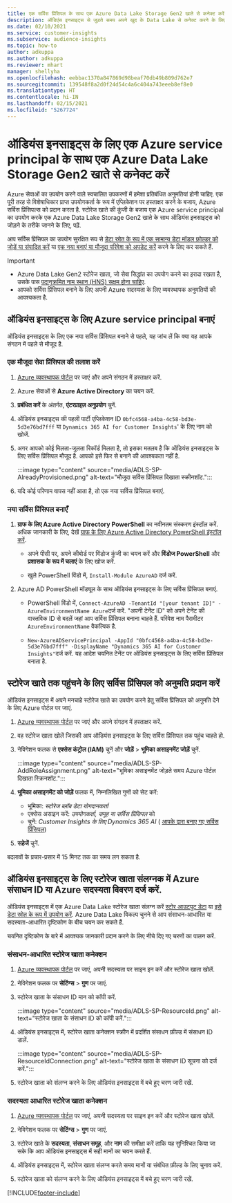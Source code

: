 ```yaml
---
title: एक सर्विस प्रिंसिपल के साथ एक Azure Data Lake Storage Gen2 खाते से कनेक्ट करें
description: ऑडिएंस इनसाइट्स से जुड़ते समय अपने खुद के Data Lake से कनेक्ट करने के लिए ऑडिएंस इनसाइट्स के लिए एक Azure service principal का उपयोग करें.
ms.date: 02/10/2021
ms.service: customer-insights
ms.subservice: audience-insights
ms.topic: how-to
author: adkuppa
ms.author: adkuppa
ms.reviewer: mhart
manager: shellyha
ms.openlocfilehash: eebbac1370a847869d98beaf70db49b809d762e7
ms.sourcegitcommit: 139548f8a2d0f24d54c4a6c404a743eeeb8ef8e0
ms.translationtype: HT
ms.contentlocale: hi-IN
ms.lasthandoff: 02/15/2021
ms.locfileid: "5267724"
---
```

# <a name="connect-to-an-azure-data-lake-storage-gen2-account-with-an-azure-service-principal-for-audience-insights"></a>ऑडियंस इनसाइट्स के लिए एक Azure service principal के साथ एक Azure Data Lake Storage Gen2 खाते से कनेक्ट करें

Azure सेवाओं का उपयोग करने वाले स्वचालित उपकरणों में हमेशा प्रतिबंधित अनुमतियां होनी चाहिए. एक पूरी तरह से विशेषाधिकार प्राप्त उपयोगकर्ता के रूप में एप्लिकेशन पर हस्ताक्षर करने के बजाय, Azure सर्विस प्रिंसिपल्स को प्रदान करता है. स्टोरेज खाते की कुंजी के बजाय एक Azure service principal का उपयोग करके एक Azure Data Lake Storage Gen2 खाते के साथ ऑडियंस इनसाइट्स को जोड़ने के तरीके जानने के लिए, पढ़ें. 

आप सर्विस प्रिंसिपल का उपयोग सुरक्षित रूप से [डेटा स्रोत के रूप में एक सामान्य डेटा मॉडल फ़ोल्डर को जोड़ें या संपादित करें](connect-common-data-model.md) या [एक नया बनाएं या मौजूदा परिवेश को अपडेट करें](manage-environments.md#create-an-environment-in-an-existing-organization) करने के लिए कर सकते हैं.

> [!IMPORTANT]
> - Azure Data Lake Gen2 स्टोरेज खाता, जो सेवा सिद्धांत का उपयोग करने का इरादा रखता है, उसके पास [पदानुक्रमित नाम स्थान (HNS) सक्षम होना चाहिए](https://docs.microsoft.com/azure/storage/blobs/data-lake-storage-namespace).
> - आपको सर्विस प्रिंसिपल बनाने के लिए अपनी Azure सदस्यता के लिए व्यवस्थापक अनुमतियों की आवश्यकता है.

## <a name="create-azure-service-principal-for-audience-insights"></a>ऑडियंस इनसाइट्स के लिए Azure service principal बनाएं

ऑडियंस इनसाइट्स के लिए एक नया सर्विस प्रिंसिपल बनाने से पहले, यह जांच लें कि क्या यह आपके संगठन में पहले से मौजूद है.

### <a name="look-for-an-existing-service-principal"></a>एक मौजूदा सेवा प्रिंसिपल की तलाश करें

1. [Azure व्यवस्थापक पोर्टल](https://portal.azure.com) पर जाएं और अपने संगठन में हस्ताक्षर करें.

2. Azure सेवाओं से **Azure Active Directory** का चयन करें.

3. **प्रबंधित करें** के अंतर्गत, **एंटरप्राइज़ अनुप्रयोग** चुनें.

4. ऑडियंस इनसाइट्स की पहली पार्टी एप्लिकेशन ID `0bfc4568-a4ba-4c58-bd3e-5d3e76bd7fff` या `Dynamics 365 AI for Customer Insights`' के लिए नाम को खोजें.

5. अगर आपको कोई मिलता-जुलता रिकॉर्ड मिलता है, तो इसका मतलब है कि ऑडियंस इनसाइट्स के लिए सर्विस प्रिंसिपल मौजूद है. आपको इसे फिर से बनाने की आवश्यकता नहीं है.
   
   :::image type="content" source="media/ADLS-SP-AlreadyProvisioned.png" alt-text="मौजूदा सर्विस प्रिंसिपल दिखाता स्क्रीनशॉट.":::
   
6. यदि कोई परिणाम वापस नहीं आता है, तो एक नया सर्विस प्रिंसिपल बनाएं.

### <a name="create-a-new-service-principal"></a>नया सर्विस प्रिंसिपल बनाएँ

1. **ग्राफ के लिए Azure Active Directory PowerShell** का नवीनतम संस्करण इंस्टॉल करें. अधिक जानकारी के लिए, देखें [ग्राफ के लिए Azure Active Directory PowerShell इंस्टॉल करें](https://docs.microsoft.com/powershell/azure/active-directory/install-adv2).
   - अपने पीसी पर, अपने कीबोर्ड पर विंडोज कुंजी का चयन करें और **विंडोज PowerShell** और **प्रशासक के रूप में चलाएं** के लिए खोज करें.
   
   - खुले PowerShell विंडो में, `Install-Module AzureAD` दर्ज करें.

2. Azure AD PowerShell मॉड्यूल के साथ ऑडियंस इनसाइट्स के लिए सर्विस प्रिंसिपल बनाएं.
   - PowerShell विंडो में, `Connect-AzureAD -TenantId "[your tenant ID]" -AzureEnvironmentName Azure`दर्ज करें. "अपनी टेनेंट ID" को अपने टेनेंट की वास्तविक ID से बदलें जहां आप सर्विस प्रिंसिपल बनाना चाहते हैं. परिवेश नाम पैरामीटर `AzureEnvironmentName` वैकल्पिक है.
  
   - `New-AzureADServicePrincipal -AppId "0bfc4568-a4ba-4c58-bd3e-5d3e76bd7fff" -DisplayName "Dynamics 365 AI for Customer Insights"`दर्ज करें. यह आदेश चयनित टेनेंट पर ऑडियंस इनसाइट्स के लिए सर्विस प्रिंसिपल बनाता है.  

## <a name="grant-permissions-to-the-service-principal-to-access-the-storage-account"></a>स्टोरेज खाते तक पहुंचने के लिए सर्विस प्रिंसिपल को अनुमति प्रदान करें

ऑडियंस इनसाइट्स में अपने मनचाहे स्टोरेज खाते का उपयोग करने हेतु सर्विस प्रिंसिपल को अनुमति देने के लिए Azure पोर्टल पर जाएं.

1. [Azure व्यवस्थापक पोर्टल](https://portal.azure.com) पर जाएं और अपने संगठन में हस्ताक्षर करें.

1. वह स्टोरेज खाता खोलें जिसकी आप ऑडियंस इनसाइट्स के लिए सर्विस प्रिंसिपल तक पहुंच चाहते हो.

1. नेविगेशन फलक से **एक्सेस कंट्रोल (IAM)** चुनें और **जोड़ें** > **भूमिका असाइनमेंट जोड़ें** चुनें.
   
   :::image type="content" source="media/ADLS-SP-AddRoleAssignment.png" alt-text="भूमिका असाइनमेंट जोड़ते समय Azure पोर्टल दिखाता स्क्रिनशॉट.":::
   
1. **भूमिका असाइनमेंट को जोड़ें** फलक में, निम्नलिखित गुणों को सेट करें:
   - भूमिका: *स्टोरेज ब्लॉब डेटा योगदानकर्ता*
   - एक्सेस असाइन करें: *उपयोगकर्ता, समूह या सर्विस प्रिंसिपल* को
   - चुनें: *Customer Insights के लिए Dynamics 365 AI* ( [आपके द्वारा बनाए गए सर्विस प्रिंसिपल](#create-a-new-service-principal))

1.  **सहेजें** चुनें.

बदलावों के प्रचार-प्रसार में 15 मिनट तक का समय लग सकता है.

## <a name="enter-the-azure-resource-id-or-the-azure-subscription-details-in-the-storage-account-attachment-to-audience-insights"></a>ऑडियंस इनसाइट्स के लिए स्टोरेज खाता संलग्नक में Azure संसाधन ID या Azure सदस्यता विवरण दर्ज करें.

ऑडियंस इनसाइट्स में एक Azure Data Lake स्टोरेज खाता संलग्न करें [स्टोर आउटपुट डेटा](manage-environments.md) या [इसे डेटा स्रोत के रूप में उपयोग करें](connect-common-data-service-lake.md). Azure Data Lake विकल्प चुनने से आप संसाधन-आधारित या सदस्यता-आधारित दृष्टिकोण के बीच चयन कर सकते हैं.

चयनित दृष्टिकोण के बारे में आवश्यक जानकारी प्रदान करने के लिए नीचे दिए गए चरणों का पालन करें.

### <a name="resource-based-storage-account-connection"></a>संसाधन-आधारित स्टोरेज खाता कनेक्शन

1. [Azure व्यवस्थापक पोर्टल](https://portal.azure.com) पर जाएं, अपनी सदस्यता पर साइन इन करें और स्टोरेज खाता खोलें.

1. नेविगेशन फलक पर **सेटिंग्स** > **गुण** पर जाएं.

1. स्टोरेज खाता के संसाधन ID मान को कॉपी करें.

   :::image type="content" source="media/ADLS-SP-ResourceId.png" alt-text="स्टोरेज खाता के संसाधन ID को कॉपी करें.":::

1. ऑडियंस इनसाइट्स में, स्टोरेज खाता कनेक्शन स्क्रीन में प्रदर्शित संसाधन फ़ील्ड में संसाधन ID डालें.

   :::image type="content" source="media/ADLS-SP-ResourceIdConnection.png" alt-text="स्टोरेज खाता के संसाधन ID सूचना को दर्ज करें.":::   
   
1. स्टोरेज खाता को संलग्न करने के लिए ऑडियंस इनसाइट्स में बचे हुए चरण जारी रखें.

### <a name="subscription-based-storage-account-connection"></a>सदस्यता आधारित स्टोरेज खाता कनेक्शन

1. [Azure व्यवस्थापक पोर्टल](https://portal.azure.com) पर जाएं, अपनी सदस्यता पर साइन इन करें और स्टोरेज खाता खोलें.

1. नेविगेशन फलक पर **सेटिंग्स** > **गुण** पर जाएं.

1. स्टोरेज खाते के **सदस्यता**, **संसाधन समूह**, और **नाम** की समीक्षा करें ताकि यह सुनिश्चित किया जा सके कि आप ऑडियंस इनसाइट्स में सही मानों का चयन करते हैं.

1. ऑडियंस इनसाइट्स में, स्टोरेज खाता संलग्न करते समय मानों या संबंधित फ़ील्ड के लिए चुनाव करें.
   
1. स्टोरेज खाता को संलग्न करने के लिए ऑडियंस इनसाइट्स में बचे हुए चरण जारी रखें.


[!INCLUDE[footer-include](../includes/footer-banner.md)]